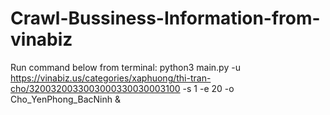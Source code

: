 # Crawl-Bussiness-Information-from-vinabiz
Run command below from terminal:
python3 main.py -u https://vinabiz.us/categories/xaphuong/thi-tran-cho/3200320033003000330030003100 -s 1 -e 20 -o Cho_YenPhong_BacNinh &
